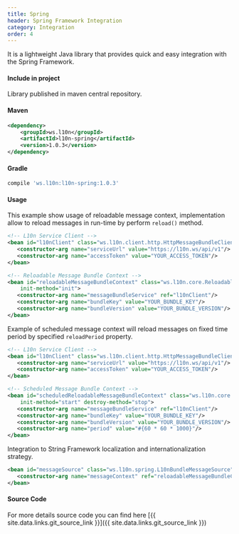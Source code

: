 ```yaml
---
title: Spring 
header: Spring Framework Integration
category: Integration
order: 4
---
```


It is a lightweight Java library that provides quick and easy integration with the Spring Framework.

#### Include in project

Library published in maven central repository.

#### Maven
````xml
<dependency>
    <groupId>ws.l10n</groupId>
    <artifactId>l10n-spring</artifactId>
    <version>1.0.3</version>
</dependency>
````

#### Gradle
````groovy
compile 'ws.l10n:l10n-spring:1.0.3'
````

#### Usage

This example show usage of reloadable message context, implementation allow to reload messages in run-time by perform ```reload()``` method.

````xml
<!-- L10n Service Client -->
<bean id="l10nClient" class="ws.l10n.client.http.HttpMessageBundleClient">
   <constructor-arg name="serviceUrl" value="https://l10n.ws/api/v1"/>
   <constructor-arg name="accessToken" value="YOUR_ACCESS_TOKEN"/>
</bean>

<!-- Reloadable Message Bundle Context -->
<bean id="reloadableMessageBundleContext" class="ws.l10n.core.ReloadableMessageBundleContext"
    init-method="init">
   <constructor-arg name="messageBundleService" ref="l10nClient"/>
   <constructor-arg name="bundleKey" value="YOUR_BUNDLE_KEY"/>
   <constructor-arg name="bundleVersion" value="YOUR_BUNDLE_VERSION"/>
</bean>
````
Example of scheduled message context will reload messages on fixed time period by specified ```reloadPeriod``` property.

```xml
<!-- L10n Service Client -->
<bean id="l10nClient" class="ws.l10n.client.http.HttpMessageBundleClient">
   <constructor-arg name="serviceUrl" value="https://l10n.ws/api/v1"/>
   <constructor-arg name="accessToken" value="YOUR_ACCESS_TOKEN"/>
</bean>

<!-- Scheduled Message Bundle Context -->
<bean id="scheduledReloadableMessageBundleContext" class="ws.l10n.core.ScheduledReloadableMessageBundleContext"
    init-method="start" destroy-method="stop">
   <constructor-arg name="messageBundleService" ref="l10nClient"/>
   <constructor-arg name="bundleKey" value="YOUR_BUNDLE_KEY"/>
   <constructor-arg name="bundleVersion" value="YOUR_BUNDLE_VERSION"/>
   <constructor-arg name="period" value="#{60 * 60 * 1000}"/>
</bean>
```
Integration to String Framework localization and internationalization strategy.

````xml
<bean id="messageSource" class="ws.l10n.spring.L10nBundleMessageSource">
   <constructor-arg name="messageContext" ref="reloadableMessageBundleContext|scheduledReloadableMessageBundleContext"/>
</bean>
````

#### Source Code
For more details source code you can find here [{{ site.data.links.git_source_link }}]({{ site.data.links.git_source_link }})